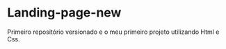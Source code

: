 # Landing-page-new
 Primeiro repositório versionado e o meu primeiro projeto utilizando Html e Css. 
